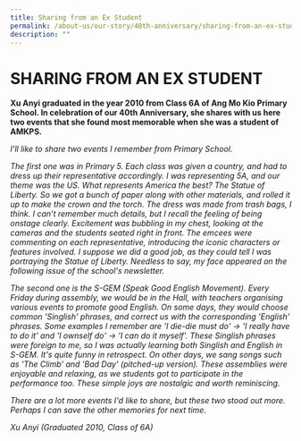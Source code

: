 ```yaml
---
title: Sharing from an Ex Student
permalink: /about-us/our-story/40th-anniversary/sharing-from-an-ex-student/
description: ""
---
```

# SHARING FROM AN EX STUDENT

**Xu Anyi graduated in the year 2010 from Class 6A of Ang Mo Kio Primary School. In celebration of our 40th Anniversary, she shares with us here two events that she found most memorable when she was a student of AMKPS.** 

_I'll like to share two events I remember from Primary School._ 

_The first one was in Primary 5. Each class was given a country, and had to dress up their representative accordingly. I was representing 5A, and our theme was the US. What represents America the best? The Statue of Liberty. So we got a bunch of paper along with other materials, and rolled it up to make the crown and the torch. The dress was made from trash bags, I think. I can’t remember much details, but I recall the feeling of being onstage clearly. Excitement was bubbling in my chest, looking at the cameras and the students seated right in front. The emcees were commenting on each representative, introducing the iconic characters or features involved. I suppose we did a good job, as they could tell I was portraying the Statue of Liberty. Needless to say, my face appeared on the following issue of the school's newsletter._ 

_The second one is the S-GEM (Speak Good English Movement). Every Friday during assembly, we would be in the Hall, with teachers organising various events to promote good English. On some days, they would choose common 'Singlish' phrases, and correct us with the corresponding 'English' phrases. Some examples I remember are 'I die-die must do' -> 'I really have to do it' and 'I ownself do' -> 'I can do it myself'. These Singlish phrases were foreign to me, so I was actually learning both Singlish and English in S-GEM. It's quite funny in retrospect. On other days, we sang songs such as 'The Climb' and 'Bad Day' (pitched-up version). These assemblies were enjoyable and relaxing, as we students got to participate in the performance too. These simple joys are nostalgic and worth reminiscing._  

_There are a lot more events I'd like to share, but these two stood out more. Perhaps I can save the other memories for next time._ 

_Xu Anyi (Graduated 2010, Class of 6A)_
